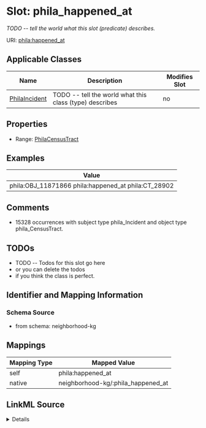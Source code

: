 

# Slot: phila_happened_at


_TODO -- tell the world what this slot (predicate) describes._





URI: [phila:happened_at](https://metadata.phila.gov/happened_at)



<!-- no inheritance hierarchy -->





## Applicable Classes

| Name | Description | Modifies Slot |
| --- | --- | --- |
| [PhilaIncident](../classes/PhilaIncident.md) | TODO -- tell the world what this class (type) describes |  no  |







## Properties

* Range: [PhilaCensusTract](../classes/PhilaCensusTract.md)






## Examples

| Value |
| --- |
| phila:OBJ_11871866 phila:happened_at phila:CT_28902 |

## Comments

* 15328 occurrences with subject type phila_Incident and object type phila_CensusTract.

## TODOs

* TODO -- Todos for this slot go here
* or you can delete the todos
* if you think the class is perfect.

## Identifier and Mapping Information







### Schema Source


* from schema: neighborhood-kg




## Mappings

| Mapping Type | Mapped Value |
| ---  | ---  |
| self | phila:happened_at |
| native | neighborhood-kg/:phila_happened_at |




## LinkML Source

<details>
```yaml
name: phila_happened_at
description: TODO -- tell the world what this slot (predicate) describes.
todos:
- TODO -- Todos for this slot go here
- or you can delete the todos
- if you think the class is perfect.
comments:
- 15328 occurrences with subject type phila_Incident and object type phila_CensusTract.
examples:
- value: phila:OBJ_11871866 phila:happened_at phila:CT_28902
from_schema: neighborhood-kg
rank: 1000
slot_uri: phila:happened_at
alias: phila_happened_at
domain_of:
- phila_Incident
range: phila_CensusTract

```
</details>
